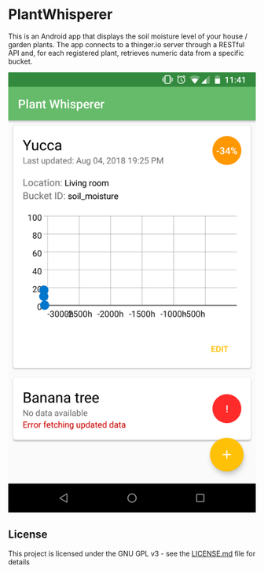 # PlantWhisperer

This is an Android app that displays the soil moisture level of your house / garden plants.
The app connects to a thinger.io server through a RESTful API and, for each registered plant, retrieves numeric data from a specific bucket.

![Screenshot](Screenshot_MainActivity.png)

## License

This project is licensed under the GNU GPL v3 - see the [LICENSE.md](LICENSE.md) file for details

